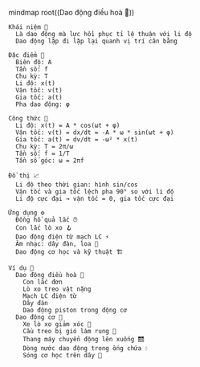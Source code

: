 mindmap
  root((Dao động điều hoà 🌊))

    Khái niệm 📘
      Là dao động mà lực hồi phục tỉ lệ thuận với li độ
      Dao động lặp đi lặp lại quanh vị trí cân bằng

    Đặc điểm 📏
      Biên độ: A
      Tần số: f
      Chu kỳ: T
      Li độ: x(t)
      Vận tốc: v(t)
      Gia tốc: a(t)
      Pha dao động: φ

    Công thức 🧮
      Li độ: x(t) = A * cos(ωt + φ)
      Vận tốc: v(t) = dx/dt = -A * ω * sin(ωt + φ)
      Gia tốc: a(t) = dv/dt = -ω² * x(t)
      Chu kỳ: T = 2π/ω
      Tần số: f = 1/T
      Tần số góc: ω = 2πf

    Đồ thị 📈
      Li độ theo thời gian: hình sin/cos
      Vận tốc và gia tốc lệch pha 90° so với li độ
      Li độ cực đại → vận tốc = 0, gia tốc cực đại

    Ứng dụng ⚙️
      Đồng hồ quả lắc ⏰
      Con lắc lò xo 🪝
      Dao động điện từ mạch LC ⚡
      Âm nhạc: dây đàn, loa 🎵
      Dao động cơ học và kỹ thuật 🏗️

    Ví dụ 🌟
      Dao động điều hoà 🔵
        Con lắc đơn
        Lò xo treo vật nặng
        Mạch LC điện từ
        Dây đàn
        Dao động piston trong động cơ
      Dao động cơ 🔴
        Xe lò xo giảm xóc 🚗
        Cầu treo bị gió làm rung 🌉
        Thang máy chuyển động lên xuống 🛗
        Dòng nước dao động trong ống chứa 💧
        Sóng cơ học trên dây 🎸
